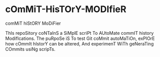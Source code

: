 # cOmMiT-HisTOrY-MODIfieR
comMiT hiStORY MoDiFier

ThIs repoSitory coNTaInS a SiMplE scriPt To AUtoMate commIT history ModifIcations. The puRpoSe iS To test Git coMmit autoMaTiOn, exPlOrE how cOmmIt hIstorY can be altered, And experimenT WiTh geNeraTing COmmits usiNg scripTs.
